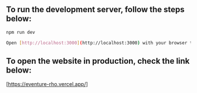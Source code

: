 ## To run the development server, follow the steps below:

```bash
npm run dev

Open [http://localhost:3000](http://localhost:3000) with your browser to see the result.

```

## To open the website in production, check the link below:

[https://eventure-rho.vercel.app/]